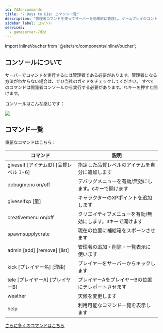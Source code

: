 ```yaml
---
id: 7d2d-commands
title: "7 Days to Die: コマンド一覧"
description: "管理者コマンドを使ってサーバーを効果的に管理し、ゲームプレイのコントロールを強化しよう → 今すぐ詳しくチェック"
sidebar_label: コマンド
services:
  - gameserver-7d2d
---
```


import InlineVoucher from '@site/src/components/InlineVoucher';

<InlineVoucher />

## コンソールについて
サーバーでコマンドを実行するには管理者である必要があります。管理者になる方法がわからない場合は、ぜひ当社のガイドをチェックしてください。
すべてのコマンドは開発者コンソールから実行する必要があります。`F1`キーを押すと開けます。

コンソールはこんな感じです：

![](https://screensaver01.zap-hosting.com/index.php/s/Lyi4qrT5MjzJLkL/preview)

## コマンド一覧
重要なコマンドはこちら：

| コマンド    | 説明                                                 |
| ----------------- | ------------------------------------------------------------ |
| giveself [アイテムID] [品質レベル 1-6] | 指定した品質レベルのアイテムを自分に追加します |
| debugmenu on/off | デバッグメニューを有効/無効にします。`G`キーで開けます |
| giveselfxp [量] | キャラクターのXPポイントを追加します |
| creativemenu on/off | クリエイティブメニューを有効/無効にします。`U`キーで開けます |
| spawnsupplycrate | 現在の位置に補給箱をスポーンさせます |
| admin [add] [remove] [list] | 管理者の追加・削除・一覧表示に使います |
| kick [プレイヤー名] [理由] | プレイヤーをサーバーからキックします |
| tele [プレイヤーA] [プレイヤーB] | プレイヤーAをプレイヤーBの位置にテレポートさせます |
| weather | 天候を変更します |
| help | 利用可能なコマンド一覧を表示します |

[さらに多くのコマンドはこちら](https://commands.gg/7dtd)

<InlineVoucher />